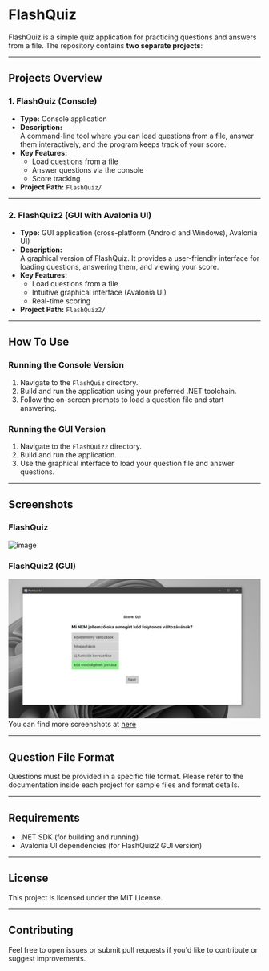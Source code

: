 # FlashQuiz

FlashQuiz is a simple quiz application for practicing questions and answers from a file. The repository contains **two separate projects**:

---

## Projects Overview

### 1. FlashQuiz (Console)

- **Type:** Console application
- **Description:**  
  A command-line tool where you can load questions from a file, answer them interactively, and the program keeps track of your score.
- **Key Features:**
  - Load questions from a file
  - Answer questions via the console
  - Score tracking
- **Project Path:** `FlashQuiz/`


---

### 2. FlashQuiz2 (GUI with Avalonia UI)

- **Type:** GUI application (cross-platform (Android and Windows), Avalonia UI)
- **Description:**  
  A graphical version of FlashQuiz. It provides a user-friendly interface for loading questions, answering them, and viewing your score.
- **Key Features:**
  - Load questions from a file
  - Intuitive graphical interface (Avalonia UI)
  - Real-time scoring
- **Project Path:** `FlashQuiz2/`

---

## How To Use

### Running the Console Version

1. Navigate to the `FlashQuiz` directory.
2. Build and run the application using your preferred .NET toolchain.
3. Follow the on-screen prompts to load a question file and start answering.

### Running the GUI Version

1. Navigate to the `FlashQuiz2` directory.
2. Build and run the application.
3. Use the graphical interface to load your question file and answer questions.

---

## Screenshots

### FlashQuiz

![image](https://github.com/user-attachments/assets/5653fb3c-5fbd-4946-9c86-55d6860e81e8)

### FlashQuiz2 (GUI)

![image](Documentation/Screenshots/desktop1.jpeg)
You can find more screenshots at [here](Documentation/Screenshots)

---

## Question File Format

Questions must be provided in a specific file format. Please refer to the documentation inside each project for sample files and format details.

---

## Requirements

- .NET SDK (for building and running)
- Avalonia UI dependencies (for FlashQuiz2 GUI version)

---

## License

This project is licensed under the MIT License.

---

## Contributing

Feel free to open issues or submit pull requests if you'd like to contribute or suggest improvements.
